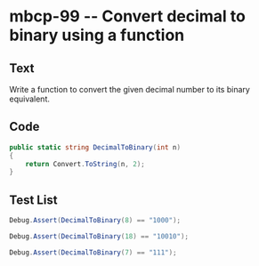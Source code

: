 # mbcp-99 -- Convert decimal to binary using a function

## Text

Write a function to convert the given decimal number to its binary equivalent.

## Code

```csharp
public static string DecimalToBinary(int n) 
{ 
    return Convert.ToString(n, 2); 
}
```

## Test List

```csharp
Debug.Assert(DecimalToBinary(8) == "1000");
```

```csharp
Debug.Assert(DecimalToBinary(18) == "10010");
```

```csharp
Debug.Assert(DecimalToBinary(7) == "111");
```
